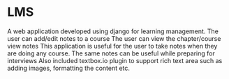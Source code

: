 # LMS
A web application developed using django for learning management.
The user can add/edit notes to a course
The user can view the chapter/course view notes
This application is useful for the user to take notes when they are doing any course. The same notes can be useful while preparing for interviews
Also included textbox.io plugin to support rich text area such as adding images, formatting the content etc.
